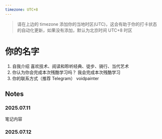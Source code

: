 ```yaml
---
timezone: UTC+8
---
```


> 请在上边的 timezone 添加你的当地时区(UTC)，这会有助于你的打卡状态的自动化更新，如果没有添加，默认为北京时间 UTC+8 时区


# 你的名字

1. 自我介绍
喜欢技术、阅读和聆听经典、徒步、骑行、当代艺术
2. 你认为你会完成本次残酷学习吗？
我会完成本次残酷学习
3. 你的联系方式（推荐 Telegram）
voidpainter

## Notes

<!-- Content_START -->

### 2025.07.11

笔记内容

### 2025.07.12

<!-- Content_END -->
